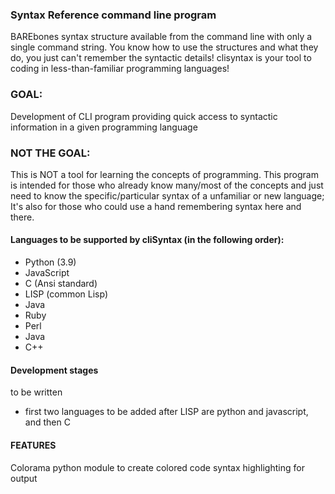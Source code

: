### Syntax Reference command line program

BAREbones syntax structure available from the command line with only a single command string.
You know how to use the structures and what they do, you just can't remember the syntactic details!
clisyntax is your tool to coding in less-than-familiar programming languages!


### GOAL:
Development of CLI program providing quick access to syntactic information in a given programming language



### NOT THE GOAL:
This is NOT a tool for learning the concepts of programming. This program is intended for those who already know many/most of the concepts and just need to know the specific/particular syntax of a unfamiliar or new language; It's also for those who could use a hand remembering syntax here and there.


#### Languages to be supported by cliSyntax (in the following order):
- Python (3.9)
- JavaScript
- C (Ansi standard)
- LISP (common Lisp)
- Java
- Ruby
- Perl
- Java
- C++

  

#### Development stages

to be written









- first two languages to be added after LISP are python and javascript, and then C



#### FEATURES

Colorama python module to create colored code syntax highlighting for output





















